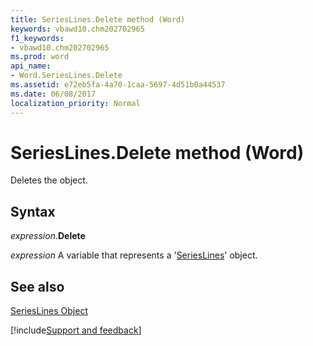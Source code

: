 ```yaml
---
title: SeriesLines.Delete method (Word)
keywords: vbawd10.chm202702965
f1_keywords:
- vbawd10.chm202702965
ms.prod: word
api_name:
- Word.SeriesLines.Delete
ms.assetid: e72eb5fa-4a70-1caa-5697-4d51b0a44537
ms.date: 06/08/2017
localization_priority: Normal
---
```



# SeriesLines.Delete method (Word)

Deletes the object.


## Syntax

_expression_.**Delete**

_expression_ A variable that represents a '[SeriesLines](Word.SeriesLines.md)' object.


## See also


[SeriesLines Object](Word.SeriesLines.md)

[!include[Support and feedback](~/includes/feedback-boilerplate.md)]
